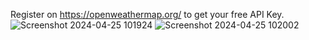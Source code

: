 Register on https://openweathermap.org/ to get your free API Key.
![Screenshot 2024-04-25 101924](https://github.com/vaibhavtrivedi2002/Weather-With-API/assets/123184825/bd046a09-838c-488e-871e-060ec1bdd2a7)
![Screenshot 2024-04-25 102002](https://github.com/vaibhavtrivedi2002/Weather-With-API/assets/123184825/e6878016-0934-4931-874f-7c833ba40f36)


